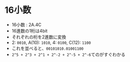 # 16小数

- 16小数 : 2A.4C
- 16進数の1桁は4bit
- それぞれの桁を2進数に変換
- 2: `0010`, A(10): `1010`, 4: `0100`, C(12): `1100`
- これを並べると、`00101010.01001100`
- `2^5 + 2^3 + 2^1 + 2^-2 + 2^-5 + 2^-6`てのがすぐわかる

